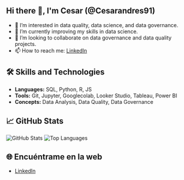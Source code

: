 ## Hi there 👋, I'm Cesar (@Cesarandres91)

- 👀 I’m interested in data quality, data science, and data governance.
- 🌱 I’m currently improving my skills in data science.
- 💞️ I’m looking to collaborate on data governance and data quality projects.
- 📫 How to reach me: [LinkedIn](https://www.linkedin.com/in/andreschile/)

## 🛠 Skills and Technologies
- **Languages:** SQL, Python, R, JS
- **Tools:** Git, Jupyter, Googlecolab, Looker Studio, Tableau, Power BI
- **Concepts:** Data Analysis, Data Quality, Data Governance

## 📈 GitHub Stats
![GitHub Stats](https://github-readme-stats.vercel.app/api?username=Cesarandres91&show_icons=true&theme=radical)
![Top Languages](https://github-readme-stats.vercel.app/api/top-langs/?username=Cesarandres91&layout=compact&theme=radical)

## 🌐 Encuéntrame en la web
- [LinkedIn](https://linkedin.com/in/tuusuario)

<!--
**Cesarandres91/Cesarandres91** is a ✨ _special_ ✨ repository because its `README.md` (this file) appears on your GitHub profile.

Here are some ideas to get you started:

- 🔭 I’m currently working on ...
- 🌱 I’m currently learning ...
- 👯 I’m looking to collaborate on ...
- 🤔 I’m looking for help with ...
- 💬 Ask me about ...
- 📫 How to reach me: ...
- 😄 Pronouns: ...
- ⚡ Fun fact: ...
-->
